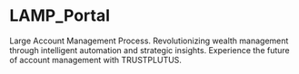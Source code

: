 # LAMP_Portal
Large Account Management Process. Revolutionizing wealth management through intelligent automation and strategic insights. Experience the future of account management with TRUSTPLUTUS.
